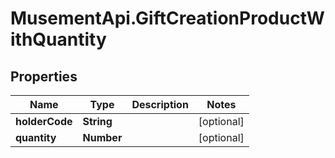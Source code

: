 # MusementApi.GiftCreationProductWithQuantity

## Properties
Name | Type | Description | Notes
------------ | ------------- | ------------- | -------------
**holderCode** | **String** |  | [optional] 
**quantity** | **Number** |  | [optional] 



